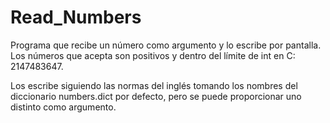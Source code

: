 # Read_Numbers
Programa que recibe un número como argumento y lo escribe por pantalla. Los números que acepta son positivos y dentro del límite de int en C: 2147483647.

Los escribe siguiendo las normas del inglés tomando los nombres del diccionario numbers.dict por defecto, pero se puede proporcionar uno distinto como argumento.
